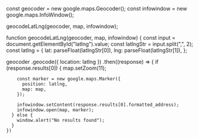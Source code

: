 const geocoder = new google.maps.Geocoder();
const infowindow = new google.maps.InfoWindow();

geocodeLatLng(geocoder, map, infowindow);

function geocodeLatLng(geocoder, map, infowindow) {
const input = document.getElementById("latlng").value;
const latlngStr = input.split(",", 2);
const latlng = {
lat: parseFloat(latlngStr[0]),
lng: parseFloat(latlngStr[1]),
};

geocoder
.geocode({ location: latlng })
.then((response) => {
if (response.results[0]) {
map.setZoom(11);

        const marker = new google.maps.Marker({
          position: latlng,
          map: map,
        });

        infowindow.setContent(response.results[0].formatted_address);
        infowindow.open(map, marker);
      } else {
        window.alert("No results found");
      }
    })
